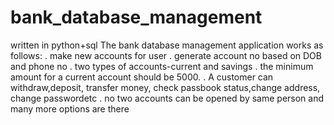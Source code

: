 # bank_database_management
written in python+sql
The bank database management application works as follows:
. make new accounts for user
. generate account no based on DOB and phone no
. two types of accounts-current and savings
. the minimum amount for a current account should be 5000.
. A customer can withdraw,deposit, transfer money, check passbook status,change address, change passwordetc
. no two accounts can be opened by same person
and many more options are there 
